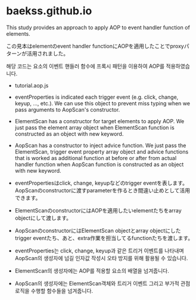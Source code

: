 # baekss.github.io
This study provides an approach to apply AOP to event handler function of elements.

この見本はelementのevent handler functionにAOPを適用したことでproxyパターンが活用されました。

해당 코드는 요소의 이벤트 핸들러 함수에 프록시 패턴을 이용하여 AOP를 적용하였습니다.

* tutorial.aop.js
- eventProperties is indicated each trigger event (e.g. click, change, keyup, ..., etc.). We can use this object to prevent miss typing when we pass arguments to AopScan's constructor.
- ElementScan has a constructor for target elements to apply AOP. We just pass the element array object when ElementScan function is constructed as an object with new keyword.
- AopScan has a constructor to inject advice function. We just pass the ElementScan, trigger event property array object and advice functions that is worked as additional function at before or after from actual handler function when AopScan function is constructed as an object with new keyword.

- eventPropertiesはclick, change, keyupなどのtrigger eventを表します。AopScanのconstructorに渡すparameterを作るとき間違い止めとして活用できます。
- ElementScanのconstructorにはAOPを適用したいelementたちをarray objectにして渡します。
- AopScanのconstructorにはElementScan objectとarray objectにしたtrigger eventたち、あと、extra作業を担当してるfunctionたちを渡します。

- eventProperties는 click, change, keyup과 같은 트리거 이벤트를 나타내며 AopScan의 생성자에 넘길 인자값 작성시 오타 방지를 위해 활용될 수 있습니다.
- ElementScan의 생성자에는 AOP를 적용할 요소의 배열을 넘겨줍니다.
- AopScan의 생성자에는 ElementScan객체와 트리거 이벤트 그리고 부가적 관점 로직을 수행할 함수들을 넘겨줍니다.
